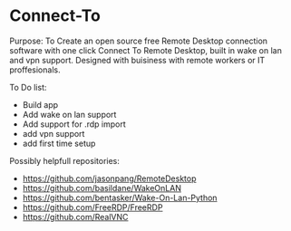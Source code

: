 # Connect-To
Purpose:
To Create an open source free Remote Desktop connection software with one click Connect To Remote Desktop, built in wake on lan and vpn support.
Designed with buisiness with remote workers or IT proffesionals.


To Do list:
- Build app
- Add wake on lan support
- Add support for .rdp import
- add vpn support
- add first time setup


Possibly helpfull repositories:
- https://github.com/jasonpang/RemoteDesktop
- https://github.com/basildane/WakeOnLAN
- https://github.com/bentasker/Wake-On-Lan-Python
- https://github.com/FreeRDP/FreeRDP
- https://github.com/RealVNC
